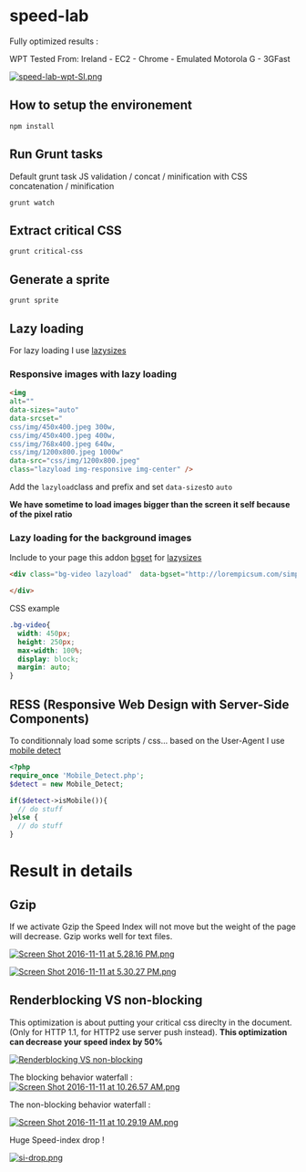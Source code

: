 # speed-lab

Fully optimized results :

WPT Tested From: Ireland - EC2 - Chrome - Emulated Motorola G - 3GFast

[![speed-lab-wpt-SI.png](https://s13.postimg.org/stbf06qh3/speed_lab_wpt_SI.png)](https://postimg.org/image/tvlliq9ab/)



## How to setup the environement

```
npm install
```


## Run Grunt tasks

Default grunt task JS validation / concat / minification with CSS concatenation / minification
```
grunt watch
```


## Extract critical CSS

```
grunt critical-css
```

## Generate a sprite

```
grunt sprite
```


## Lazy loading

For lazy loading I use [lazysizes](https://github.com/aFarkas/lazysizes)

### Responsive images with lazy loading


```html
<img
alt=""
data-sizes="auto"
data-srcset="
css/img/450x400.jpeg 300w,
css/img/450x400.jpeg 400w,
css/img/768x400.jpeg 640w,
css/img/1200x800.jpeg 1000w"
data-src="css/img/1200x800.jpeg"
class="lazyload img-responsive img-center" />
```

Add the ```lazyload```class and prefix and set ```data-sizes```to ```auto```

**We have sometime to load images bigger than the screen it self because of the pixel ratio**


### Lazy loading for the background images

Include to your page this addon [bgset](https://github.com/aFarkas/lazysizes/tree/gh-pages/plugins/bgset) for [lazysizes](https://github.com/aFarkas/lazysizes)

```html
<div class="bg-video lazyload"  data-bgset="http://lorempicsum.com/simpsons/200/200/1 200w, http://lorempicsum.com/simpsons/300/300/1 300w, http://lorempicsum.com/simpsons/400/300/1 400w, http://lorempicsum.com/simpsons/768/400/1 700w" data-sizes="auto">

</div>
```
CSS example
```css
.bg-video{
  width: 450px;
  height: 250px;
  max-width: 100%;
  display: block;
  margin: auto;
}
```


## RESS (Responsive Web Design with Server-Side Components)

To conditionnaly load some scripts / css...  based on the User-Agent I use [mobile detect](https://github.com/serbanghita/Mobile-Detect)

```php
<?php
require_once 'Mobile_Detect.php';
$detect = new Mobile_Detect;

if($detect->isMobile()){
  // do stuff
}else {
  // do stuff
}
```


# Result in details


## Gzip

If we activate Gzip the Speed Index will not move but the weight of the page will decrease. Gzip works well for text files.

[![Screen Shot 2016-11-11 at 5.28.16 PM.png](https://s14.postimg.org/rnzt3j6ip/Screen_Shot_2016_11_11_at_5_28_16_PM.png)](https://postimg.org/image/qyh0r65z1/)


[![Screen Shot 2016-11-11 at 5.30.27 PM.png](https://s14.postimg.org/548ob75k1/Screen_Shot_2016_11_11_at_5_30_27_PM.png)](https://postimg.org/image/ua9mi16u5/)


## Renderblocking VS non-blocking

This optimization is about putting your critical css direclty in the document. (Only for HTTP 1.1, for HTTP2 use server push instead). **This optimization can decrease your speed index by 50%**

[![Renderblocking VS non-blocking](https://s17.postimg.org/6ku2e04zj/filmstrip_2.png)](https://postimg.org/image/xinzfqpmj/)

The blocking behavior waterfall :
[![Screen Shot 2016-11-11 at 10.26.57 AM.png](https://s11.postimg.org/qg34kbi43/Screen_Shot_2016_11_11_at_10_26_57_AM.png)](https://postimg.org/image/ridb2v0xb/)

The non-blocking behavior waterfall :

[![Screen Shot 2016-11-11 at 10.29.19 AM.png](https://s17.postimg.org/62ec16ntr/Screen_Shot_2016_11_11_at_10_29_19_AM.png)](https://postimg.org/image/o57esejob/)


Huge Speed-index drop !

[![si-drop.png](https://s16.postimg.org/rd1bmadad/si_drop.png)](https://postimg.org/image/63dpbfwzl/)
